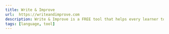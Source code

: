 ```yaml
---
title: Write & Improve
url:  https://writeandimprove.com
description: Write & Improve is a FREE tool that helps every learner to improve their English writing.
tags: [language, tool]
---
```

